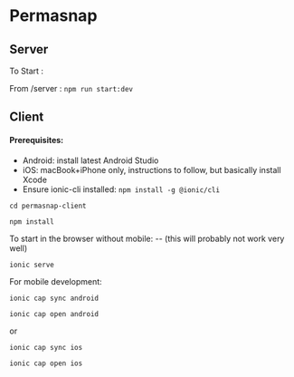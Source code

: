 # Permasnap

## Server

To Start : 

From /server : `npm run start:dev`

## Client

#### Prerequisites:
- Android: install latest Android Studio
- iOS: macBook+iPhone only, instructions to follow, but basically install Xcode
- Ensure ionic-cli installed: `npm install -g @ionic/cli`

`cd permasnap-client`

`npm install`

To start in the browser without mobile: -- (this will probably not work very well)

`ionic serve`

For mobile development:

`ionic cap sync android`

`ionic cap open android`

or

`ionic cap sync ios`

`ionic cap open ios`
